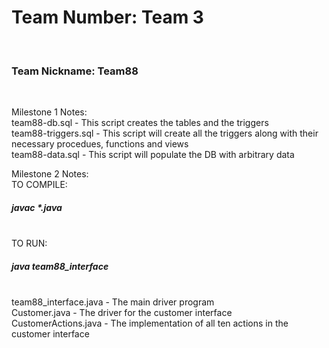 
<h1>Team Number: Team 3</h1>
<br>
<h3>Team Nickname: Team88 </h3>
<br>

<p>
Milestone 1 Notes:
<br>
team88-db.sql - This script creates the tables and the triggers
<br>
team88-triggers.sql - This script will create all the triggers along with their necessary procedues, functions and views
<br>
team88-data.sql - This script will populate the DB with arbitrary data
</p>

<p>
Milestone 2 Notes:
<br>
TO COMPILE: <h5> javac *.java </h5>
<br>
TO RUN: <h5> java team88_interface </h5>
<br>
team88_interface.java - The main driver program
<br>
Customer.java - The driver for the customer interface
<br>
CustomerActions.java - The implementation of all ten actions in the customer interface
</p>